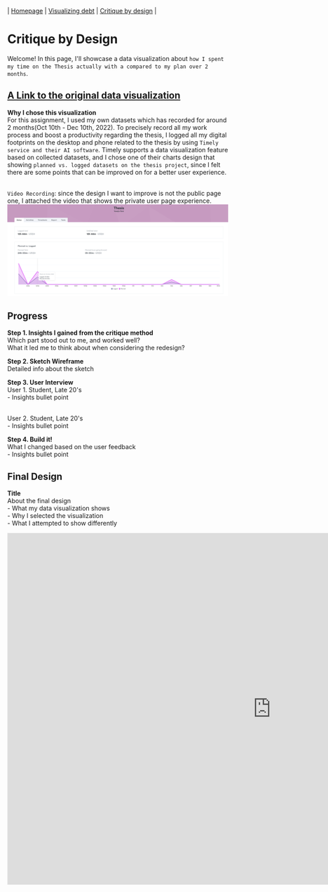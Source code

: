 | [Homepage](https://yeonjin-park.github.io/portfolio/) | [Visualizing debt](/dataviz2.md) | [Critique by design](/dataviz3.md) |

# Critique by Design
Welcome! In this page, I'll showcase a data visualization about `how I spent my time on the Thesis actually with a compared to my plan over 2 months`.  

## [A Link to the original data visualization](https://public.timelyapp.com/reports/LD7QYJYwrd6Ho1pPFvpRkP6Z) 
**Why I chose this visualization**
<br /> For this assignment, I used my own datasets which has recorded for around 2 months(Oct 10th - Dec 10th, 2022). To precisely record all my work process and boost a productivity regarding the thesis, I logged all my digital footprints on the desktop and phone related to the thesis by using `Timely service and their AI software`. Timely supports a data visualization feature based on collected datasets, and I chose one of their charts design that showing `planned vs. logged datasets on the thesis project`, since I felt there are some points that can be improved on for a better user experience. 

<br /> `Video Recording`: since the design I want to improve is not the public page one, I attached the video that shows the private user page experience. 
![Timely Screenshot](Timely_Screenshot.png)

## Progress
**Step 1. Insights I gained from the critique method**
<br /> Which part stood out to me, and worked well? 
<br /> What it led me to think about when considering the redesign? 

**Step 2. Sketch Wireframe**
<br /> Detailed info about the sketch 

**Step 3. User Interview**
<br /> User 1. Student, Late 20's
<br /> - Insights bullet point

<br /> User 2. Student, Late 20's
<br /> - Insights bullet point

**Step 4. Build it!**
<br /> What I changed based on the user feedback 
<br /> - Insights bullet point

## Final Design
**Title**
<br /> About the final design 
<br /> - What my data visualization shows 
<br /> - Why I selected the visualization 
<br /> - What I attempted to show differently 

<iframe style="border: 1px solid rgba(0, 0, 0, 0.1);" width="1200" height="800" src="https://www.figma.com/embed?embed_host=share&url=https%3A%2F%2Fwww.figma.com%2Fproto%2FSGreJ6Rbd8Vw05YtMbbIku%2FTimely-Memo%3Fpage-id%3D31%253A7%26node-id%3D79%253A194%26viewport%3D231%252C244%252C0.09%26scaling%3Dcontain%26starting-point-node-id%3D79%253A194" allowfullscreen></iframe>

